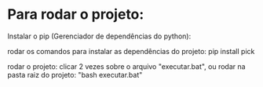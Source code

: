 # Para rodar o projeto:

Instalar o pip (Gerenciador de dependências do python):

rodar os comandos para instalar as dependências do projeto:
	pip install pick

rodar o projeto:
	clicar 2 vezes sobre o arquivo "executar.bat", ou rodar na pasta raiz do projeto: "bash executar.bat"